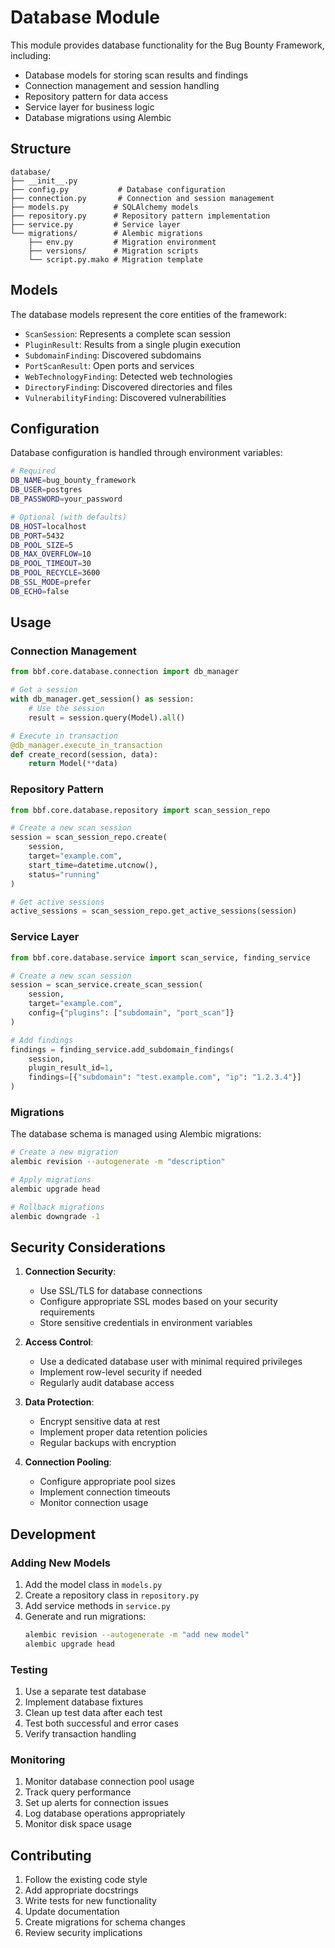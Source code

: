 # Database Module

This module provides database functionality for the Bug Bounty Framework, including:
- Database models for storing scan results and findings
- Connection management and session handling
- Repository pattern for data access
- Service layer for business logic
- Database migrations using Alembic

## Structure

```
database/
├── __init__.py
├── config.py           # Database configuration
├── connection.py       # Connection and session management
├── models.py          # SQLAlchemy models
├── repository.py      # Repository pattern implementation
├── service.py         # Service layer
└── migrations/        # Alembic migrations
    ├── env.py         # Migration environment
    ├── versions/      # Migration scripts
    └── script.py.mako # Migration template
```

## Models

The database models represent the core entities of the framework:

- `ScanSession`: Represents a complete scan session
- `PluginResult`: Results from a single plugin execution
- `SubdomainFinding`: Discovered subdomains
- `PortScanResult`: Open ports and services
- `WebTechnologyFinding`: Detected web technologies
- `DirectoryFinding`: Discovered directories and files
- `VulnerabilityFinding`: Discovered vulnerabilities

## Configuration

Database configuration is handled through environment variables:

```bash
# Required
DB_NAME=bug_bounty_framework
DB_USER=postgres
DB_PASSWORD=your_password

# Optional (with defaults)
DB_HOST=localhost
DB_PORT=5432
DB_POOL_SIZE=5
DB_MAX_OVERFLOW=10
DB_POOL_TIMEOUT=30
DB_POOL_RECYCLE=3600
DB_SSL_MODE=prefer
DB_ECHO=false
```

## Usage

### Connection Management

```python
from bbf.core.database.connection import db_manager

# Get a session
with db_manager.get_session() as session:
    # Use the session
    result = session.query(Model).all()

# Execute in transaction
@db_manager.execute_in_transaction
def create_record(session, data):
    return Model(**data)
```

### Repository Pattern

```python
from bbf.core.database.repository import scan_session_repo

# Create a new scan session
session = scan_session_repo.create(
    session,
    target="example.com",
    start_time=datetime.utcnow(),
    status="running"
)

# Get active sessions
active_sessions = scan_session_repo.get_active_sessions(session)
```

### Service Layer

```python
from bbf.core.database.service import scan_service, finding_service

# Create a new scan session
session = scan_service.create_scan_session(
    session,
    target="example.com",
    config={"plugins": ["subdomain", "port_scan"]}
)

# Add findings
findings = finding_service.add_subdomain_findings(
    session,
    plugin_result_id=1,
    findings=[{"subdomain": "test.example.com", "ip": "1.2.3.4"}]
)
```

### Migrations

The database schema is managed using Alembic migrations:

```bash
# Create a new migration
alembic revision --autogenerate -m "description"

# Apply migrations
alembic upgrade head

# Rollback migrations
alembic downgrade -1
```

## Security Considerations

1. **Connection Security**:
   - Use SSL/TLS for database connections
   - Configure appropriate SSL modes based on your security requirements
   - Store sensitive credentials in environment variables

2. **Access Control**:
   - Use a dedicated database user with minimal required privileges
   - Implement row-level security if needed
   - Regularly audit database access

3. **Data Protection**:
   - Encrypt sensitive data at rest
   - Implement proper data retention policies
   - Regular backups with encryption

4. **Connection Pooling**:
   - Configure appropriate pool sizes
   - Implement connection timeouts
   - Monitor connection usage

## Development

### Adding New Models

1. Add the model class in `models.py`
2. Create a repository class in `repository.py`
3. Add service methods in `service.py`
4. Generate and run migrations:
   ```bash
   alembic revision --autogenerate -m "add new model"
   alembic upgrade head
   ```

### Testing

1. Use a separate test database
2. Implement database fixtures
3. Clean up test data after each test
4. Test both successful and error cases
5. Verify transaction handling

### Monitoring

1. Monitor database connection pool usage
2. Track query performance
3. Set up alerts for connection issues
4. Log database operations appropriately
5. Monitor disk space usage

## Contributing

1. Follow the existing code style
2. Add appropriate docstrings
3. Write tests for new functionality
4. Update documentation
5. Create migrations for schema changes
6. Review security implications 